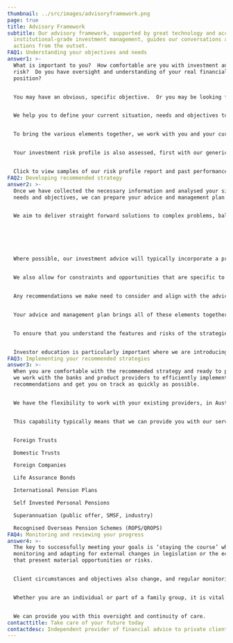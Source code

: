 ```yaml
---
thumbnail: ../src/images/advisoryframework.png
page: true
title: Advisory Framework
subtitle: Our advisory framework, supported by great technology and access to
  institutional-grade investment management, guides our conversations and
  actions from the outset.
FAQ1: Understanding your objectives and needs
answer1: >-
  What is important to you?  How comfortable are you with investment and
  risk?  Do you have oversight and understanding of your real financial
  position?


  You may have an obvious, specific objective.  Or you may be looking for assistance to define your needs and goals.  Before considering the future state, due to administrative or business complexity, some clients first want to clearly establish their current position.


  We help you to define your current situation, needs and objectives to ensure we have a complete reference point on which to base your advice and management plans.


  To bring the various elements together, we work with you and your current financial institutions.  You may also decide to introduce us to your other professional advisers, such as your accountants, lawyers and professional trustees.


  Your investment risk profile is also assessed, first with our generic risk profile assessment.  The risk profile report is reviewed and discussed with you, in the context of your objectives and personal situation, to agree a risk profile and ensure that recommended actions align with your willingness and ability to take risk.


  Click to view samples of our risk profile report and past performance reports.  Alternatively, click below to complete our risk profile assessment and receive a copy of the generic risk profile report by email.
FAQ2: Developing recommended strategy
answer2: >-
  Once we have collected the necessary information and analysed your situation,
  needs and objectives, we can prepare your advice and management plan.


  We aim to deliver straight forward solutions to complex problems, balancing cost, required capabilities and your preferred level of engagement in the ongoing investment process.






  Where possible, our investment advice will typically incorporate a preference for institutional-grade investment management, given the value offered in terms of process, resourcing, access and global reach.


  We also allow for constraints and opportunities that are specific to the client situation, such as legacy assets with embedded capital gains, foreign pensions with limited investment options or deferred cash and equity bonuses that pose a concentration risk.


  Any recommendations we make need to consider and align with the advice of your tax and legal advisers, as well as any rules or regulations that your investment structures are subject to.


  Your advice and management plan brings all of these elements together in a strategy focused on meeting your objectives.


  To ensure that you understand the features and risks of the strategies we have recommended, we may also include and discuss education materials on specific asset classes or investment structures.


  Investor education is particularly important where we are introducing a new strategy, to ensure that you are comfortable with your decision to proceed.
FAQ3: Implementing your recommended strategies
answer3: >-
  When you are comfortable with the recommended strategy and ready to proceed,
  we work with the banks and product providers to efficiently implement the
  recommendations and get you on track as quickly as possible.


  We have the flexibility to work with your existing providers, in Australia or abroad, and are experienced in working with a wide range of investment and retirement structures.


  This capability typically means that we can provide you with our service across your entire asset base, reducing your ongoing administrative burden and increasing oversight.


  Foreign Trusts

  Domestic Trusts

  Foreign Companies

  Life Assurance Bonds

  International Pension Plans

  Self Invested Personal Pensions

  Superannuation (public offer, SMSF, industry)

  Recognised Overseas Pension Schemes (ROPS/QROPS)
FAQ4: Monitoring and reviewing your progress
answer4: >-
  The key to successfully meeting your goals is ‘staying the course’ while
  monitoring and adapting for external changes in legislation or the economy
  that present material opportunities or risks.


  Client circumstances and objectives also change, and regular monitoring and review helps to ensure that the plan remains relevant.


  Whether you are an individual or part of a family group, it is vital to have a clear view of your position and progress against objectives.


  We can provide you with this oversight and continuity of care.
contacttitle: Take care of your future today
contactdesc: Independent provider of financial advice to private clients and their families
---
```

